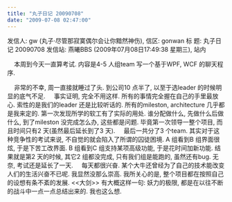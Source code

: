 ```yaml
---
title: "丸子日记 20090708"
date: "2009-07-08 02:47:00"
---
```


发信人: gw (丸子·尽管那寂寞偶尔会让你黯然神伤), 信区: gonwan 标 题: 丸子日记 20090708 发信站: 燕曦BBS (2009年07月08日17:49:38 星期三), 站内

    本周到今天一直算考试. 内容是4-5 人组team 写一个基于WPF, WCF 的聊天程序.

    非常的不幸, 周一直接就睡过了头. 到公司10 点半了, 以至于选leader 的时候明显的底气不足.     事实证明, 完全不用这样. 所有的事情完全握在自己的手里最放心. 索性的是我们的leader 还是比较听话的. 所有的mileston, architecture 几乎都是我来定的. 第一次发现所学的软工有了实际的用处. 谁分配做什么, 先做什么后做什么, 到了mileston 没完成怎么办, 这些都是问题. 毕竟第一次领导一整个项目, 而且时间只有2 天(虽然最后延长到了3 天).     最后一共分了3 个team. 其实对于这种竞争性的考试来说, 不自觉的就会陷入了所谓的囚徒困境. A 组看到B 组界面很炫, 于是下苦工改界面. B 组看到C 组支持某项高级功能, 于是花时间加新功能. 结果就是第2 天的时候, 其它2 组都没完成, 只有我们组是能跑的, 虽然还有bug. 无奈, 考试还是延长了一天.     每天都很兴奋. 某个大牛还曾经为了自己的技术能改变人们的生活兴奋不已呢. 我显然没那么崇高. 我所关心的是, 整个项目都在按照自己的设想有条不紊的发展. <<大剑>> 有大概这样一句: 妖力的极限, 都是在以往不断的战斗中一点一点总结出来的. 我也这么想.
